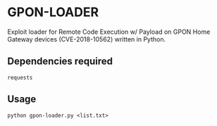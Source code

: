 # GPON-LOADER
Exploit loader for Remote Code Execution w/ Payload on GPON Home Gateway devices (CVE-2018-10562) written in Python.

## Dependencies required
`requests`
## Usage

```
python gpon-loader.py <list.txt>
```
